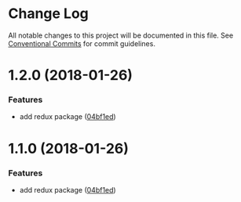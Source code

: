 # Change Log

All notable changes to this project will be documented in this file.
See [Conventional Commits](https://conventionalcommits.org) for commit guidelines.

<a name="1.2.0"></a>
# 1.2.0 (2018-01-26)


### Features

* add redux package ([04bf1ed](https://github.com/talk-to-track/public/tree/master/packages/react_native_apple_sf-speech-recognizer_request-authorization/commit/04bf1ed))




<a name="1.1.0"></a>
# 1.1.0 (2018-01-26)


### Features

* add redux package ([04bf1ed](https://github.com/talk-to-track/public/tree/master/packages/react_native_apple_sf-speech-recognizer_request-authorization/commit/04bf1ed))
